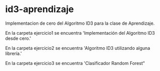 # id3-aprendizaje
Implementacion de cero del Algoritmo ID3 para la clase de Aprendizaje.

En la carpeta ejercicio1 se encuentra 'Implementación del Algoritmo ID3 desde cero.'

En la carpeta ejercicio2 se encuentra 'Algoritmo ID3 utilizando alguna librerı́a.'


En la carpeta ejercicio3 se encuentra 'Clasificador Random Forest"
